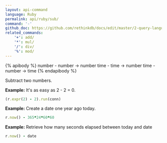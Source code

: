 ```yaml
---
layout: api-command 
language: Ruby
permalink: api/ruby/sub/
command: '-'
github_doc: https://github.com/rethinkdb/docs/edit/master/2-query-language/api/ruby/math-and-logic/sub.md
related_commands:
    '+': add/
    '*': mul/
    '/': div/
    '%': mod/
---
```


{% apibody %}
number - number &rarr; number
time - time &rarr; number
time - number &rarr; time
{% endapibody %}

Subtract two numbers.

__Example:__ It's as easy as 2 - 2 = 0.

```rb
(r.expr(2) - 2).run(conn)
```


__Example:__ Create a date one year ago today.

```rb
r.now() - 365*24*60*60
```


__Example:__ Retrieve how many seconds elapsed between today and date

```rb
r.now() - date
```

